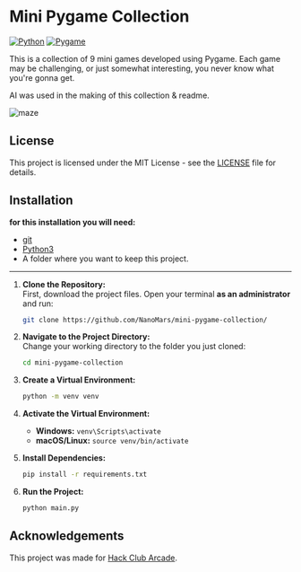 # Mini Pygame Collection

[![Python](https://img.shields.io/badge/Python-3.12-blue.svg)](https://www.python.org/)
[![Pygame](https://img.shields.io/badge/Pygame-2.6.0-green.svg)](https://www.pygame.org/)

This is a collection of 9 mini games developed using Pygame. Each game may be challenging, or just somewhat interesting, you never know what you're gonna get.

AI was used in the making of this collection & readme. 

![maze](https://cloud-5pymmsknd-hack-club-bot.vercel.app/0image.png)

## License

This project is licensed under the MIT License - see the [LICENSE](LICENSE) file for details.


## Installation

**for this installation you will need:**
- [git](https://git-scm.com/downloads)
- [Python3](https://www.python.org/downloads/)
- A folder where you want to keep this project.

----

1. **Clone the Repository:**  
   First, download the project files. Open your terminal **as an administrator** and run:
   ```bash
   git clone https://github.com/NanoMars/mini-pygame-collection/
   ```

2. **Navigate to the Project Directory:**  
   Change your working directory to the folder you just cloned:
   ```bash
   cd mini-pygame-collection
   ```

3. **Create a Virtual Environment:**  
   ```bash
   python -m venv venv
   ```

4. **Activate the Virtual Environment:**
   - **Windows:** `venv\Scripts\activate`
   - **macOS/Linux:** `source venv/bin/activate`

5. **Install Dependencies:**  
   ```bash
   pip install -r requirements.txt
   ```

6. **Run the Project:**  
   ```bash
   python main.py
   ```

## Acknowledgements

This project was made for [Hack Club Arcade](https://hackclub.com/arcade/). 

